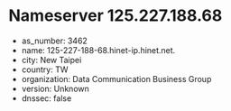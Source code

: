 # Nameserver 125.227.188.68

* as_number: 3462
* name: 125-227-188-68.hinet-ip.hinet.net.
* city: New Taipei
* country: TW
* organization: Data Communication Business Group
* version: Unknown
* dnssec: false

